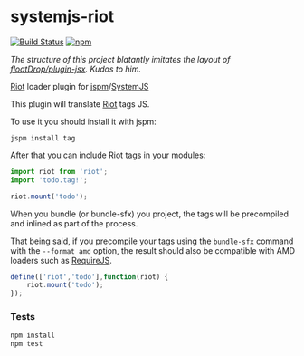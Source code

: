 # systemjs-riot 

[![Build Status](https://travis-ci.org/amenadiel/systemjs-riot.svg)](https://travis-ci.org/amenadiel/systemjs-riot)
[![npm](https://img.shields.io/npm/dm/systemjs-riot.svg)](https://www.npmjs.com/package/systemjs-riot)

*The structure of this project blatantly imitates the layout of [floatDrop/plugin-jsx](https://github.com/floatdrop/plugin-jsx). Kudos to him.*

[Riot](http://riotjs.com/) loader plugin for [jspm](https://jspm.io)/[SystemJS](https://github.com/systemjs/systemjs)

This plugin will translate [Riot](http://riotjs.com/) tags JS. 

To use it you should install it with jspm:


```
jspm install tag
```


After that you can include Riot tags in your modules:

```js
import riot from 'riot';
import 'todo.tag!';

riot.mount('todo');

```

When you bundle (or bundle-sfx) you project, the tags will be precompiled and inlined as
part of the process. 

That being said, if you precompile your tags using the `bundle-sfx` command with the `--format amd` 
option, the result should also be compatible with AMD loaders such as [RequireJS](http://requirejs.org/).

```js
define(['riot','todo'],function(riot) {
	riot.mount('todo');
});
```


### Tests

```bash
npm install
npm test
```
